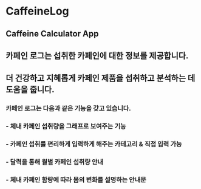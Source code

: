 # CaffeineLog
## Caffeine Calculator App

## 카페인 로그는 섭취한 카페인에 대한 정보를 제공합니다.
## 더 건강하고 지혜롭게 카페인 제품을 섭취하고 분석하는 데 도움을 줍니다.
### 카페인 로그는 다음과 같은 기능을 갖고 있습니다.
### - 체내 카페인 섭취량을 그래프로 보여주는 기능
### - 카페인 섭취를 편리하게 입력하게 해주는 카테고리 & 직접 입력 가능
### - 달력을 통해 월별 카페인 섭취량 안내
### - 체내 카페인 함량에 따라 몸의 변화를 설명하는 안내문
